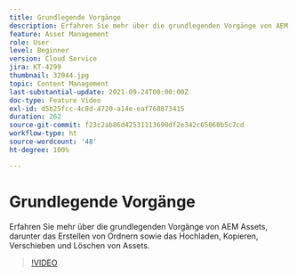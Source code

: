 ```yaml
---
title: Grundlegende Vorgänge
description: Erfahren Sie mehr über die grundlegenden Vorgänge von AEM Assets, darunter das Erstellen von Ordnern sowie das Hochladen, Kopieren, Verschieben und Löschen von Assets.
feature: Asset Management
role: User
level: Beginner
version: Cloud Service
jira: KT-4299
thumbnail: 32044.jpg
topic: Content Management
last-substantial-update: 2021-09-24T00:00:00Z
doc-type: Feature Video
exl-id: d5b25fcc-4c8d-4720-a14e-eaf768873415
duration: 262
source-git-commit: f23c2ab86d42531113690df2e342c65060b5c7cd
workflow-type: ht
source-wordcount: '48'
ht-degree: 100%

---
```


# Grundlegende Vorgänge

Erfahren Sie mehr über die grundlegenden Vorgänge von AEM Assets, darunter das Erstellen von Ordnern sowie das Hochladen, Kopieren, Verschieben und Löschen von Assets.

>[!VIDEO](https://video.tv.adobe.com/v/32044?quality=12&learn=on)
